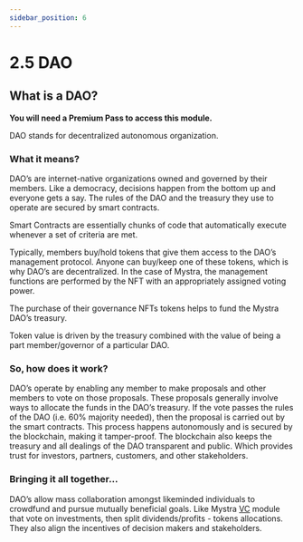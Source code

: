 ```yaml
---
sidebar_position: 6
---
```


# 2.5 DAO

## What is a DAO?

**You will need a Premium Pass to access this module.**

DAO stands for decentralized autonomous organization.

### What it means?
DAO’s are internet-native organizations owned and governed by their members. Like a democracy, decisions happen from the bottom up and everyone gets a say. The rules of the DAO and the treasury they use to operate are secured by smart contracts.

Smart Contracts are essentially chunks of code that automatically execute whenever a set of criteria are met.

Typically, members buy/hold tokens that give them access to the DAO’s management protocol. Anyone can buy/keep one of these tokens, which is why DAO’s are decentralized. In the case of Mystra, the management functions are performed by the NFT with an appropriately assigned voting power.

The purchase of their governance NFTs tokens helps to fund the Mystra DAO’s treasury.

Token value is driven by the treasury combined with the value of being a part member/governor of a particular DAO.

### So, how does it work?
DAO’s operate by enabling any member to make proposals and other members to vote on those proposals. These proposals generally involve ways to allocate the funds in the DAO’s treasury. If the vote passes the rules of the DAO (i.e. 60% majority needed), then the proposal is carried out by the smart contracts. This process happens autonomously and is secured by the blockchain, making it tamper-proof. The blockchain also keeps the treasury and all dealings of the DAO transparent and public. Which provides trust for investors, partners, customers, and other stakeholders.

### Bringing it all together…
DAO’s allow mass collaboration amongst likeminded individuals to crowdfund and pursue mutually beneficial goals. Like Mystra <a href="https://docs.mystra.io/docs/PRODUCTS%20AND%20SERVICES/2.3%20Venture%20Capital">VC</a> module that vote on investments, then split dividends/profits - tokens allocations. They also align the incentives of decision makers and stakeholders.
